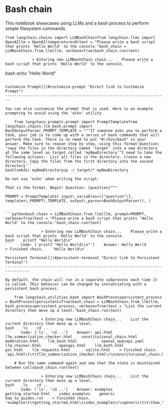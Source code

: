Bash chain
==========

This notebook showcases using LLMs and a bash process to perform simple filesystem commands.

    from langchain.chains import LLMBashChainfrom langchain.llms import OpenAIllm = OpenAI(temperature=0)text = "Please write a bash script that prints 'Hello World' to the console."bash_chain = LLMBashChain.from_llm(llm, verbose=True)bash_chain.run(text)

                > Entering new LLMBashChain chain...    Please write a bash script that prints 'Hello World' to the console.        ```
bash    echo "Hello World"    
```    Code: ['echo "Hello World"']    Answer: Hello World        > Finished chain.    'Hello World\n'

Customize Prompt[](#customize-prompt "Direct link to Customize Prompt")
------------------------------------------------------------------------

You can also customize the prompt that is used. Here is an example prompting to avoid using the 'echo' utility

    from langchain.prompts.prompt import PromptTemplatefrom langchain.chains.llm_bash.prompt import BashOutputParser_PROMPT_TEMPLATE = """If someone asks you to perform a task, your job is to come up with a series of bash commands that will perform the task. There is no need to put "#!/bin/bash" in your answer. Make sure to reason step by step, using this format:Question: "copy the files in the directory named 'target' into a new directory at the same level as target called 'myNewDirectory'"I need to take the following actions:- List all files in the directory- Create a new directory- Copy the files from the first directory into the second directory```
bashlsmkdir myNewDirectorycp -r target/* myNewDirectory

Do not use 'echo' when writing the script.

That is the format. Begin! Question: {question}"""

PROMPT = PromptTemplate( input\_variables=\["question"\], template=\_PROMPT\_TEMPLATE, output\_parser=BashOutputParser(), )


```pythonbash_chain = LLMBashChain.from_llm(llm, prompt=PROMPT, verbose=True)text = "Please write a bash script that prints 'Hello World' to the console."bash_chain.run(text)

                > Entering new LLMBashChain chain...    Please write a bash script that prints 'Hello World' to the console.        ```
bash    printf "Hello World\n"    
```    Code: ['printf "Hello World\\n"']    Answer: Hello World        > Finished chain.    'Hello World\n'

Persistent Terminal[](#persistent-terminal "Direct link to Persistent Terminal")
---------------------------------------------------------------------------------

By default, the chain will run in a separate subprocess each time it is called. This behavior can be changed by instantiating with a persistent bash process.

    from langchain.utilities.bash import BashProcesspersistent_process = BashProcess(persistent=True)bash_chain = LLMBashChain.from_llm(llm, bash_process=persistent_process, verbose=True)text = "List the current directory then move up a level."bash_chain.run(text)

                > Entering new LLMBashChain chain...    List the current directory then move up a level.        ```
bash    ls    cd ..    
```    Code: ['ls', 'cd ..']    Answer: api.html            llm_summarization_checker.html    constitutional_chain.html   moderation.html    llm_bash.html           openai_openapi.yaml    llm_checker.html        openapi.html    llm_math.html           pal.html    llm_requests.html       sqlite.html    > Finished chain.    'api.html\t\t\tllm_summarization_checker.html\r\nconstitutional_chain.html\tmoderation.html\r\nllm_bash.html\t\t\topenai_openapi.yaml\r\nllm_checker.html\t\topenapi.html\r\nllm_math.html\t\t\tpal.html\r\nllm_requests.html\t\tsqlite.html'

    # Run the same command again and see that the state is maintained between callsbash_chain.run(text)

                > Entering new LLMBashChain chain...    List the current directory then move up a level.        ```
bash    ls    cd ..    
```    Code: ['ls', 'cd ..']    Answer: examples        getting_started.html    index_examples    generic         how_to_guides.rst    > Finished chain.    'examples\t\tgetting_started.html\tindex_examples\r\ngeneric\t\t\thow_to_guides.rst'